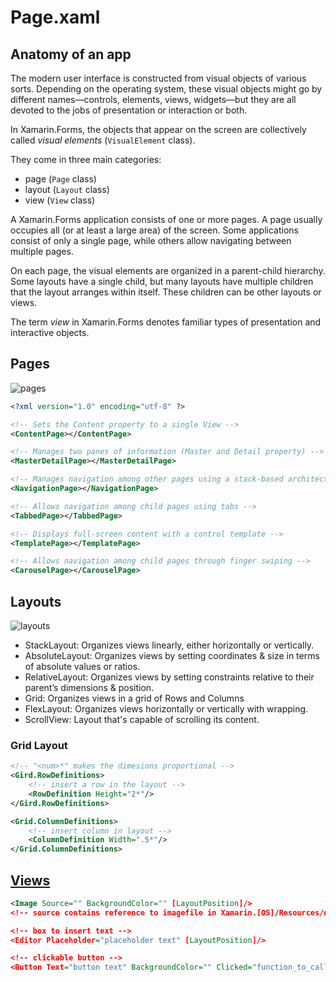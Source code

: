 # Page.xaml

## Anatomy of an app

The modern user interface is constructed from visual objects of various sorts. Depending on the operating system, these visual objects might go by different names—controls, elements, views, widgets—but they are all devoted to the jobs of presentation or interaction or both.

In Xamarin.Forms, the objects that appear on the screen are collectively called *visual elements* (`VisualElement` class).

They come in three main categories:

- page (`Page` class)
- layout (`Layout` class)
- view (`View` class)

A Xamarin.Forms application consists of one or more pages. A page usually occupies all (or at least a large area) of the screen.
Some applications consist of only a single page, while others allow navigating between multiple pages.

On each page, the visual elements are organized in a parent-child hierarchy.
Some layouts have a single child, but many layouts have multiple children that the layout arranges within itself. These children can be other layouts or views.

The term *view* in Xamarin.Forms denotes familiar types of presentation and interactive objects.

## Pages

![pages](https://d585tldpucybw.cloudfront.net/sfimages/default-source/blogs/2020/2020-11/pages.png)

```xml
<?xml version="1.0" encoding="utf-8" ?>

<!-- Sets the Content property to a single View -->
<ContentPage></ContentPage>

<!-- Manages two panes of information (Master and Detail property) -->
<MasterDetailPage></MasterDetailPage>

<!-- Manages navigation among other pages using a stack-based architecture -->
<NavigationPage></NavigationPage>

<!-- Allows navigation among child pages using tabs -->
<TabbedPage></TabbedPage>

<!-- Displays full-screen content with a control template -->
<TemplatePage></TemplatePage>

<!-- Allows navigation among child pages through finger swiping -->
<CarouselPage></CarouselPage>
```

## Layouts

![layouts](https://d585tldpucybw.cloudfront.net/sfimages/default-source/blogs/2020/2020-11/layouts.png)

- StackLayout: Organizes views linearly, either horizontally or vertically.
- AbsoluteLayout: Organizes views by setting coordinates & size in terms of absolute values or ratios.
- RelativeLayout: Organizes views by setting constraints relative to their parent’s dimensions & position.
- Grid: Organizes views in a grid of Rows and Columns
- FlexLayout: Organizes views horizontally or vertically with wrapping.
- ScrollView: Layout that's capable of scrolling its content.

### Grid Layout

```xml
<!-- "<num>*" makes the dimesions proportional -->
<Gird.RowDefinitions>
    <!-- insert a row in the layout -->
    <RowDefinition Height="2*"/>
</Gird.RowDefinitions>

<Grid.ColumnDefinitions>
    <!-- insert column in layout -->
    <ColumnDefinition Width=".5*"/>
</Grid.ColumnDefinitions>
```

## [Views](https://docs.microsoft.com/en-us/xamarin/xamarin-forms/xaml/xaml-controls "XAML Views")

```xml
<Image Source="" BackgroundColor="" [LayoutPosition]/>
<!-- source contains reference to imagefile in Xamarin.[OS]/Resources/drawable -->

<!-- box to insert text -->
<Editor Placeholder="placeholder text" [LayoutPosition]/>

<!-- clickable button -->
<Button Text="button text" BackgroundColor="" Clicked="function_to_call" [LayoytPosition]/>
```
